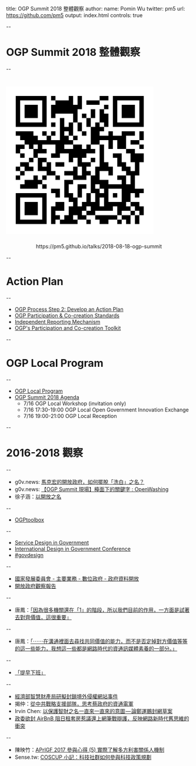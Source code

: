 title: OGP Summit 2018 整體觀察
author:
  name: Pomin Wu
  twitter: pm5
  url: https://github.com/pm5
output: index.html
controls: true

--

# OGP Summit 2018 整體觀察

--

# ![](./qrcode.svg)

<div style="text-align: center">
https://pm5.github.io/talks/2018-08-18-ogp-summit
</div>

--

# Action Plan

--

* [OGP Process Step 2: Develop an Action Plan](https://www.opengovpartnership.org/resources/ogp-process-step-2-develop-action-plan)
* [OGP Participation & Co-creation Standards](https://www.opengovpartnership.org/ogp-participation-co-creation-standards)
* [Independent Reporting Mechanism](https://www.opengovpartnership.org/about/independent-reporting-mechanism)
* [OGP's Participation and Co-creation Toolkit](https://www.opengovpartnership.org/stories/ogps-participation-and-co-creation-toolkit-usual-suspects-business-usual)

--

# OGP Local Program

--

* [OGP Local Program](https://www.opengovpartnership.org/local)
* [OGP Summit 2018 Agenda](https://ogpsummit.org/agenda)
  - 7/16 OGP Local Workshop (invitation only)
  - 7/16 17:30-19:00 OGP Local Open Government Innovation Exchange
  - 7/16 19:00-21:00 OGP Local Reception

--

# 2016-2018 觀察

--

* g0v.news: [馬克宏的開放政府，如何擺脫「洗白」之名？](https://g0v.news/%E9%A6%AC%E5%85%8B%E5%AE%8F%E7%9A%84%E9%96%8B%E6%94%BE%E6%94%BF%E5%BA%9C-%E5%A6%82%E4%BD%95%E6%93%BA%E8%84%AB-%E6%B4%97%E7%99%BD-%E4%B9%8B%E5%90%8D-331756627f5d)
* g0v.news: [【OGP Summit 現場】檯面下的關鍵字 : OpenWashing](https://g0v.news/ogp-summit-%E7%8F%BE%E5%A0%B4-%E6%AA%AF%E9%9D%A2%E4%B8%8B%E7%9A%84%E9%97%9C%E9%8D%B5%E5%AD%97-open-washing-aea370c68bb3)
* 徐子涵：[以開放之名](https://blog.schee.info/2014/12/22/in-name-of-open/)

--

* [OGPtoolbox](https://ogptoolbox.org/en/)

--

* [Service Design in Government](http://govservicedesign.net/)
* [International Design in Government Conference](http://international.gov-design.com/)
* [#govdesign](https://twitter.com/hashtag/govdesign)


--

* [國家發展委員會 - 主要業務 - 數位政府 - 政府資料開放](https://www.ndc.gov.tw/Content_List.aspx?n=9B973A5871579AC7)
* [開放政府觀察報告](https://opengovreport.ocf.tw/)

--

* 唐鳳：[「因為很多機關還在「1」的階段，所以我們目前的作用，一方面是試著去對齊價值，這很重要」](https://sayit.archive.tw/2017-05-11-%E5%90%B3%E6%80%A1%E8%BE%B2%E4%BE%86%E8%A8%AA#s57741)

--

* 唐鳳：[「⋯⋯在溝通裡面去尋找共同價值的能力，而不是否定掉對方價值等等的這一些能力，我想這一些都是網路時代的資通訊媒體素養的一部分。」](https://sayit.archive.tw/2018-07-26-%E5%A4%A9%E4%B8%8B%E6%96%87%E5%8C%96%E4%BE%86%E8%A8%AA#s200746)

--

* [「提早下班」](https://sayit.archive.tw/search/?q=%E6%8F%90%E6%97%A9%E4%B8%8B%E7%8F%AD)

--

* [經濟部智慧財產局研擬封鎖境外侵權網站事件](https://zh.wikipedia.org/zh-tw/%E7%B6%93%E6%BF%9F%E9%83%A8%E6%99%BA%E6%85%A7%E8%B2%A1%E7%94%A2%E5%B1%80%E7%A0%94%E6%93%AC%E5%B0%81%E9%8E%96%E5%A2%83%E5%A4%96%E4%BE%B5%E6%AC%8A%E7%B6%B2%E7%AB%99%E4%BA%8B%E4%BB%B6)
* 揭仲：[從中共戰略支援部隊，思考蔡政府的資通電軍](https://theinitium.com/article/20160705-opinion-jiezhong-informationandcommunicationsecurity/)
* Irvin Chen: [以保護智財之名一直來一直來的意圖 — 論鄭運鵬封網草案](https://medium.com/@irvinfly/%E4%BB%A5%E4%BF%9D%E8%AD%B7%E6%99%BA%E8%B2%A1%E4%B9%8B%E5%90%8D%E4%B8%80%E7%9B%B4%E4%BE%86%E4%B8%80%E7%9B%B4%E4%BE%86%E7%9A%84%E6%84%8F%E5%9C%96-%E8%AB%96%E9%84%AD%E9%81%8B%E9%B5%AC%E5%B0%81%E7%B6%B2%E8%8D%89%E6%A1%88-3261e96a2917)
* [政委欲封 AirBnB 阻日租套房惹議還上網筆戰辯護，反映網路新時代舊思維的衝突](http://technews.tw/2018/08/03/minister-without-portfolio-want-to-ban-access-to-airbnb-to-stop-day-rent-studio-and-he-also-fight-online/)

--

* 陳映竹：[APrIGF 2017 參與心得 (5) 實際了解多方利害關係人機制](https://medium.com/@yinchuchen/aprigf-multistakeholder-7ff8ce33848)
* Sense.tw: [COSCUP 小記：科技社群如何參與科技政策規劃](https://blog.sense.tw/2018/08/community-tech-policy-coscup/)
